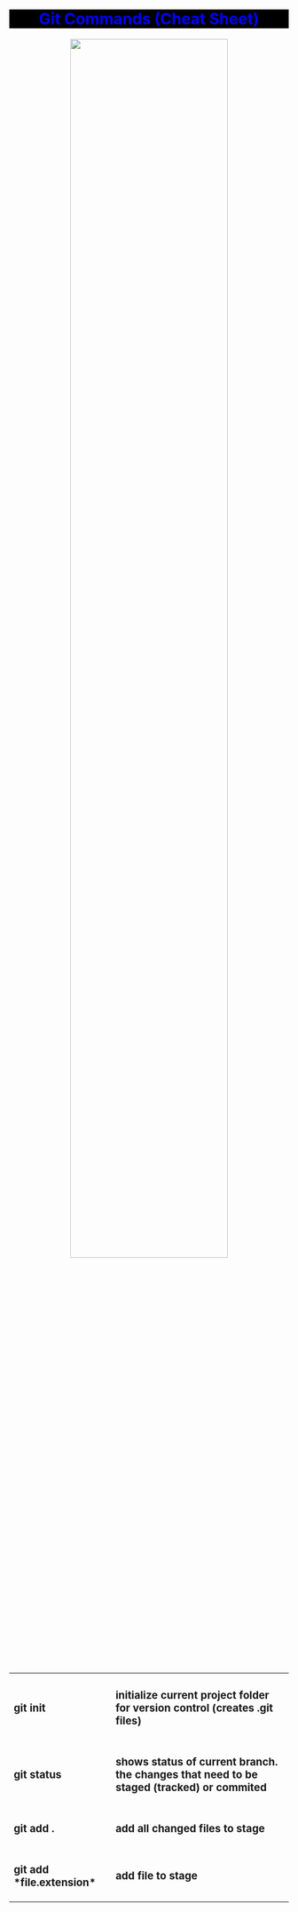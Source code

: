 <div align="center">
  <h1 style="color: blue; background-color: black;">Git Commands (Cheat Sheet)</h1>
  <img src="https://user-images.githubusercontent.com/63168118/126414925-3feba664-3a8b-42e7-9dbb-90c25c10861d.jpg" width="75%" height="75%">


<table>
  <tr><td><h3>git init</h3></td><td><h3>initialize current project folder for version control (creates .git files)</h3></td></tr>
  <tr><td><h3>git status</h3></td><td><h3>shows status of current branch. the changes that need to be staged (tracked) or commited</h3></td></tr>
   <tr><td><h3>git add .</h3></td><td><h3>add all changed files to stage</h3></td></tr>
  <tr><td><h3>git add *file.extension*</h3></td><td><h3>add file to stage</h3></td></tr>
</table>
</div>
